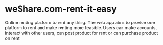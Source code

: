 # weShare.com-rent-it-easy
Online renting platform to rent any thing. The web app aims to provide one platform to rent and make renting more feasible. Users can make accounts, interact with other users, can post product for rent or can purchase product on rent. 
